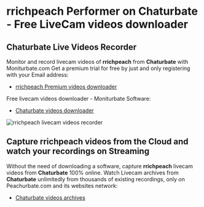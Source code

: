 # rrichpeach Performer on Chaturbate - Free LiveCam videos downloader

## Chaturbate Live Videos Recorder

Monitor and record livecam videos of **rrichpeach** from **Chaturbate** with Moniturbate.com
Get a premium trial for free by just and only registering with your Email address:
* [rrichpeach Premium videos downloader](https://moniturbate.com/request-demo-licence-key.html)

Free livecam videos downloader - Moniturbate Software:
* [Chaturbate videos downloader](https://moniturbate.com/moniturbate-download-software.html)

![rrichpeach livecam videos recorder](https://peachurnet.com/templates/moniturbate-software.png)


## Capture rrichpeach videos from the Cloud and watch your recordings on Streaming

Without the need of downloading a software, capture **rrichpeach** livecam videos from **Chaturbate** 100% online.
Watch Livecam archives from **Chaturbate** unlimitedly from thousands of existing recordings, only on Peachurbate.com and its websites network:
* [Chaturbate videos archives](https://peachurnet.com/)